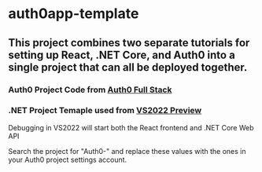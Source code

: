 # auth0app-template

## This project combines two separate tutorials for setting up React, .NET Core, and Auth0 into a single project that can all be deployed together.

### Auth0 Project Code from [Auth0 Full Stack](https://developer.auth0.com/resources/code-samples/full-stack/hello-world/basic-access-control/spa/react-javascript/aspnet-core-csharp)

### .NET Project Temaple used from [VS2022 Preview](https://learn.microsoft.com/en-us/visualstudio/javascript/tutorial-asp-net-core-with-react?view=vs-2022)

Debugging in VS2022 will start both the React frontend and .NET Core Web API

Search the project for "Auth0-" and replace these values with the ones in your Auth0 project settings account.
